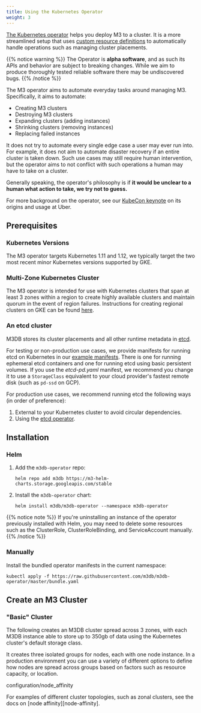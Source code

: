 ```yaml
---
title: Using the Kubernetes Operator
weight: 3
---
```

<!-- TODO: Most of this is much the same as the quickstart, maybe combine, or make this the next start? -->
[The Kubernetes operator](https://operator.m3db.io/) helps you deploy M3 to a cluster. It is a more streamlined setup that uses [custom resource definitions](https://kubernetes.io/docs/concepts/extend-kubernetes/api-extension/custom-resources/) to automatically handle operations such as managing cluster placements.

{{% notice warning %}}
The Operator is **alpha software**, and as such its APIs and behavior are subject to breaking changes. While we
aim to produce thoroughly tested reliable software there may be undiscovered bugs.
{{% /notice %}}

The M3 operator aims to automate everyday tasks around managing M3. Specifically, it aims to automate:

-   Creating M3 clusters
-   Destroying M3 clusters
-   Expanding clusters (adding instances)
-   Shrinking clusters (removing instances)
-   Replacing failed instances

It does not try to automate every single edge case a user may ever run into. For example, it does not aim to
automate disaster recovery if an entire cluster is taken down. Such use cases may still require human intervention, but
the operator aims to not conflict with such operations a human may have to take on a cluster.

Generally speaking, the operator's philosophy is if **it would be unclear to a human what action to take, we try not to guess.**

For more background on the operator, see our [KubeCon keynote](https://kccna18.sched.com/event/Gsxn/keynote-smooth-operator-large-scale-automated-storage-with-kubernetes-celina-ward-software-engineer-matt-schallert-site-reliability-engineer-uber) on its origins and usage at Uber.

## Prerequisites

### Kubernetes Versions

The M3 operator targets Kubernetes 1.11 and 1.12, we typically target the two most recent minor Kubernetes versions supported by GKE.

### Multi-Zone Kubernetes Cluster

The M3 operator is intended for use with Kubernetes clusters that span at least 3 zones within a region to create
highly available clusters and maintain quorum in the event of region failures. Instructions for creating regional
clusters on GKE can be found [here](https://cloud.google.com/kubernetes-engine/docs/concepts/regional-clusters).

### An etcd cluster

M3DB stores its cluster placements and all other runtime metadata in [etcd](https://etcd.io).

For testing or non-production use cases, we provide manifests for running etcd on Kubernetes in our [example manifests](https://github.com/m3db/m3db-operator/tree/master/example/etcd). There is one for running ephemeral etcd containers and one for running etcd using basic persistent
volumes. If you use the _etcd-pd.yaml_ manifest, we recommend you change it to use a `StorageClass` equivalent to your
cloud provider's fastest remote disk (such as `pd-ssd` on GCP).

For production use cases, we recommend running etcd the following ways (in order of preference):

1.  External to your Kubernetes cluster to avoid circular dependencies.
2.  Using the [etcd operator](https://github.com/coreos/etcd-operator).

## Installation

### Helm

1.  Add the `m3db-operator` repo:

    ```shell
    helm repo add m3db https://m3-helm-charts.storage.googleapis.com/stable
    ```

2.  Install the `m3db-operator` chart:

    ```shell
    helm install m3db/m3db-operator --namespace m3db-operator
    ```

{{% notice note %}}
If you're uninstalling an instance of the operator previously installed with Helm, you may need to delete some resources such as the ClusterRole, ClusterRoleBinding, and ServiceAccount manually.
{{% /notice %}}

### Manually

Install the bundled operator manifests in the current namespace:

```shell
kubectl apply -f https://raw.githubusercontent.com/m3db/m3db-operator/master/bundle.yaml
```

## Create an M3 Cluster
### "Basic" Cluster

The following creates an M3DB cluster spread across 3 zones, with each M3DB instance able to store up to 350gb of
data using the Kubernetes cluster's default storage class. 

It creates three isolated groups for nodes, each with one node instance. In a production environment you can use a variety of different options to define how nodes are spread across groups based on factors such as resource capacity, or location.

configuration/node_affinity

For examples of different cluster topologies, such as zonal
clusters, see the docs on [node affinity][node-affinity].